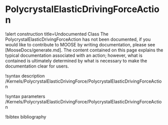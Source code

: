 <!-- MOOSE Documentation Stub: Remove this when content is added. -->

# PolycrystalElasticDrivingForceAction

!alert construction title=Undocumented Class
The PolycrystalElasticDrivingForceAction has not been documented, if you would like to contribute to MOOSE by writing
documentation, please see [MooseDocs/generate.md]. The content contained on this page explains the typical
documentation associated with an action; however, what is contained is ultimately determined by what
is necessary to make the documentation clear for users.

!syntax description /Kernels/PolycrystalElasticDrivingForce/PolycrystalElasticDrivingForceAction

!syntax parameters /Kernels/PolycrystalElasticDrivingForce/PolycrystalElasticDrivingForceAction

!bibtex bibliography
